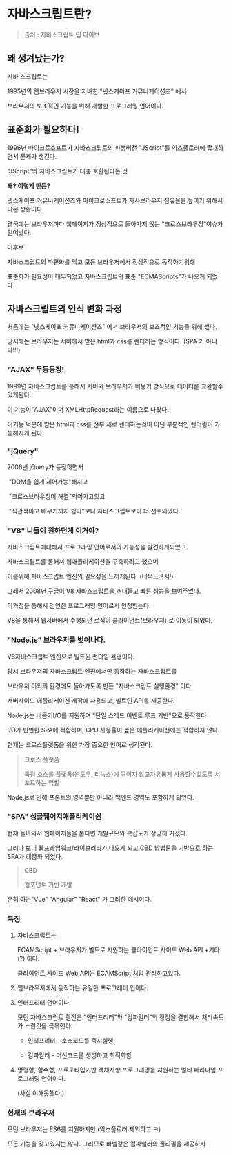 # 자바스크립트란?

> 출처 : 자바스크립트 딥 다이브



## 왜 생겨났는가?

자바 스크립트는 

1995년의 웹브라우저 시장을 지배한 "넷스케이프 커뮤니케이션즈" 에서

브라우저의 보조적인 기능을 위해 개발한 프로그래밍 언어이다.



## 표준화가 필요하다!

1996년 마이크로소프트가 자바스크립트의 파생버전 "JScript"를 익스플로러에 탑재하면서 문제가 생긴다.

"JScript"와 자바스크립트가 대충 호환된다는 것

**왜? 이렇게 만듬?** 

넷스케이프 커뮤니케이션즈와 마이크로소프트가 자사브라우저 점유율을 높이기 위해서 나온 상황이다.

결국에는 브라우저마다 웹페이지가 정상적으로 돌아가지 않는 "크로스브라우징"이슈가 일어났다.



이후로

자바스크립트의 파편화를 막고 모든 브라우저에서 정상적으로 동작하기위해 

표준화가 필요성이 대두되었고  자바스크립트의 표준 "ECMAScripts"가 나오게 되었다.



## 자바스크립트의 인식 변화 과정

처음에는  "넷스케이프 커뮤니케이션즈" 에서 브라우저의 보조적인 기능을 위해 썼다.

당시에는 브라우저는 서버에서 받은 html과 css를 렌더하는 방식이다. (SPA 가 아니다!!!)



### "AJAX" 두둥등장!

1999년 자바스크립트를 통해서 서버와 브라우저가 비동기 방식으로 데이터를 교환할수있게된다.

이 기능이"AJAX"이며 XMLHttpRequest라는 이름으로 나왔다.

이기능 덕분에 받은 html과 css를 전부 새로 렌더하는것이 아닌 부분적인 렌더링이 가능해지게 된다.



### "jQuery" 

2006년 jQuery가 등장하면서 

​	"DOM을 쉽게 제어가능"해지고 

​	"크로스브라우징이 해결"되어가고있고 

​	"직관적이고 배우기까지 쉽다"보니 자바스크립트보다 더 선호되었다.



### "V8" 니들이 원하던게 이거야?

자바스크립트에대해서 프로그래밍 언어로서의 가능성을 발견하게되었고

자바스크립트를 통해서 웹애플리케이션을 구축하려고 했으며 

이를위해 자바스크립트 엔진의 필요성을 느끼게된다.  (너무느려서!)



그래서 2008년 구글이 V8 자바스크립트을 꺼내들고 빠른 성능을 보여주었다.

이과정을 통해서 엄연한 프로그래밍 언어로서 인정받는다.

V8을 통해서 웹서버에서 수행되던 로직이 클라이언트(브라우저) 로 이동이 되었다.



### "Node.js" 브라우저를 벗어나다.

V8자바스크립트 엔진으로 빌드된 런타임 환경이다.



당시 브라우저의 자바스크립트 엔진에서만 동작하는 자바스크립트를

브라우저 이외의 환경에도 돌아가도록 만든 "자바스크립트 실행환경" 이다.



서버사이드 애플리케이션 제작에 사용되고, 빌트인 API를 제공한다.



Node.js는 비동기I/O를 지원하며 "단일 스레드 이벤트 루프 기반"으로 동작한다

I/O가 빈번한 SPA에 적합하며, CPU 사용율이 높은 애플리케이션에는 적합하지 않다.



현재는 크로스플랫폼을 위한 가장 중요한 언어로 생각된다.

> 크로스 플랫폼 
>
> 특정 소스를 플랫폼(윈도우, 리눅스)에 묶이지 않고자유롭게 사용할수있도록 서포트하는 역할



Node.js로 인해 프론트의 영역뿐만 아니라 백엔드 영역도 포함하게 되었다.



### "SPA" 싱글풰이지애플리케이숸

현재 돌아와서 웹페이지들을 본다면 개발규모와 복잡도가 상당히 커졌다.

그러다 보니 웹프레임워크/라이브러리가 나오게 되고  CBD 방법론을 기반으로 하는 SPA가 대중화 되었다.

>CBD
>
>컴포넌트 기반 개발

흔히 아는"Vue" "Angular" "React" 가 그러한 예시이다.





### 특징

1. 자바스크립트는 

   ECAMScript + 브라우저가 별도로 지원하는 클라이언트 사이드 Web API +기타(?) 이다.

   클라이언트 사이드 Web API는 ECAMScript 처럼 관리하고있다.

2. 웹브라우저에서 동작하는 유일한 프로그래미 언어다.

3. 인터프리터 언어이다

   모던 자바스크립트 엔진은 "인터프리터"와 "컴파일러"의 장점을 결합해서 처리속도가 느린것을 극복햇다.

   - 인터프리터 - 소스코드를 즉시실행

   - 컴파일러 - 머신코드를 생성하고 최적화함

4. 명령형, 함수형, 프로토타입기반 객체지향 프로그래밍을 지원하는 멀티 패러다임 프로그래밍 언어이다.

   (사실 이해못했다.)



### 현재의 브라우저

모던 브라우저는 ES6를 지원하지만 (익스플로러 제외하고 ㅋ)

모든 기능을 갖고있지는 않다. 그러므로 바벨같은 컴파일러와 폴리필을 제공하자





